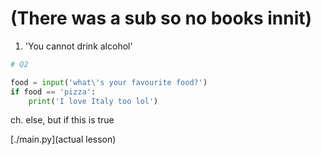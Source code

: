 # (There was a sub so no books innit)

1. 'You cannot drink alcohol'

```python
# Q2

food = input('what\'s your favourite food?')
if food == 'pizza':
    print('I love Italy too lol')
```

ch. else, but if this is true

[./main.py](actual lesson)

